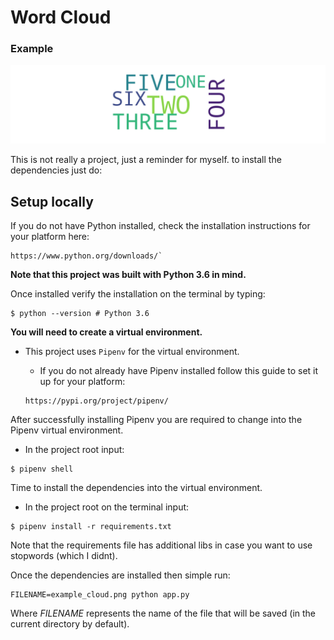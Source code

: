 # Word Cloud

### Example

![workout query](/images/example_cloud.png)

This is not really a project, just a reminder for myself.
to install the dependencies just do:

## Setup locally

If you do not have Python installed, check the installation instructions for your platform here:

```http request
https://www.python.org/downloads/`
```

**Note that this project was built with Python 3.6 in mind.**

Once installed verify the installation on the terminal by typing:

```shell script
$ python --version # Python 3.6
```

**You will need to create a virtual environment.**

- This project uses `Pipenv` for the virtual environment.
    - If you do not already have Pipenv installed follow this guide to set it up for your platform:
    
    ```http request
    https://pypi.org/project/pipenv/
    ```
  
After successfully installing Pipenv you are required to change into the Pipenv virtual environment.

- In the project root input:

```shell script
$ pipenv shell
```

Time to install the dependencies into the virtual environment.

- In the project root on the terminal input:
 
```shell script
$ pipenv install -r requirements.txt
```

Note that the requirements file has additional libs in case you want to use stopwords (which I didnt).

Once the dependencies are installed then simple run:

```shell script
FILENAME=example_cloud.png python app.py
```

Where *FILENAME* represents the name of the file that will be saved (in the current directory by default).


 